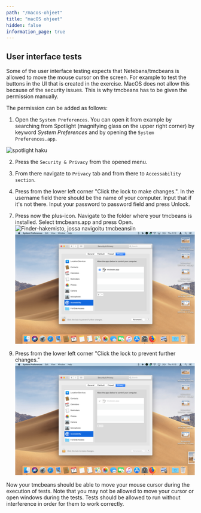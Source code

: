 ```yaml
---
path: "/macos-ohjeet"
title: "macOS ohjeet"
hidden: false
information_page: true
---
```


<!-- ## Käyttöliittymätestit -->
## User interface tests

<!-- Osa käyttöliittymätesteistä odottaa, että NetBeans/tmcbeans saa siirtää hiiren kursoria näytöllä, esimerkiksi testatakseen tehtävässä tehdyn käyttöliittymän nappuloita. macOS ei oletuksena salli turvasyistä ohjelmia siirtämään hiirtä, joten tmcbeans:lle pitää käydä lisäämässä oikeus tätä varten. -->
Some of the user interface testing expects that Netebans/tmcbeans is allowed to move the mouse cursor on the screen. For example to test the buttons in the UI that is created in the exercise. MacOS does not allow this because of the security issues. This is why tmcbeans has to be given the permission manually.



<!-- Oikeuden voi lisätä seuraavasti: -->
The permission can be added as follows:

<!-- 1. Avaa ensin System Preferences. Voit avata sen esimerkiksi hakemalla Spotlight:sta (suurennuslasikuvake oikeassa yläkulmassa) system preferences, ja avaamalla sieltä System Preferences.app. -->
1. Open the `System Preferences`. You can open it from example by searching from Spotlight (magnifying glass on the upper right corner) by keyword _System Preferences_ and by opening the `System Preferences.app`.

![spotlight haku](./img/macos-guide/search_system_preferences.png)

<!-- 2. Paina avautuvassa näkymässä yläriviltä löytyvää Security & Privacy.
![system preferences näkymä](./img/macos-guide/system_preferences.png) -->
2. Press the `Security & Privacy` from the opened menu.

<!-- 3. Navigoi näkymässä Privacy-välilehdelle ja siellä Accessibility -osioon.
![privacy2accessibility näkymä](./img/macos-guide/navigation.png) -->
3. From there navigate to `Privacy` tab and from there to `Accessability section`.

<!-- 4. Paina vasemmasta alakulmasta "Click the lock to make changes." Username-kentässä pitäisi lukea automaattisesti tietokoneesi käyttäjätunnus. Syötä se, jos se puuttuu. Syötä salasanasi Password-kenttään ja paina Unlock.
![salasanansyöttämisnäkymä](./img/macos-guide/open-lock.png) -->
4. Press from the lower left corner "Click the lock to make changes.". In the username field there should be the name of your computer. Input that if it's not there. Input your password to password field and press Unlock.

<!-- 7. Paina nyt plus-kuvaketta. Navigoi avautuvassa näkymässä siihen kansioon, mihin tmcbeans on asennettuna koneellasi. Valitse tmcbeans.app ja paina Open. -->
7. Press now the plus-icon. Navigate to the folder where your tmcbeans is installed. Select tmcbeans.app and press Open.
![Finder-hakemisto, jossa navigoitu tmcbeansiin](./img/macos-guide/add_tmcbeans.png)
![accessibility-näkymä, johon on lisätty tmcbeans](./img/macos-guide/tmcbeans_added.png)

<!-- 9. Paina vasemmasta alakulmasta "Click the lock to prevent further changes." -->
9. Press from the lower left corner "Click the lock to prevent further changes."
![accessibility-näkymä, johon ei voi tehdä enää muutoksia](./img/macos-guide/done.png)

<!-- Nyt tmcbeans pitäisi pystyä siirtämään hiirtä testien ajossa. Huomaathan, että et saa samanaikaisesti siirtää itse hiirtä tai availla ikkunoita, kun testit pyörivät. Testien pitää saada rauhassa navigoida yksin näytöllä, jotta ne testaavat oikein ohjelmasi toimintaa. -->
Now your tmcbeans should be able to move your mouse cursor during the execution of tests. Note that you may not be allowed to move your cursor or open windows during the tests. Tests should be allowed to run without interference in order for them to work correctly.
